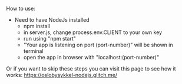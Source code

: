 How to use:

- Need to have NodeJs installed
  - npm install
  - in server.js, change process.env.CLIENT to your own key
  - run using "npm start"
  - "Your app is listening on port (port-number)" will be shown in terminal
  - open the app in browser with "localhost:(port-number)"

Or if you want to skip these steps you can visit this page to see how it works:
<a href="https://oslobysykkel-nodejs.glitch.me/" target="_blank">https://oslobysykkel-nodejs.glitch.me/</a>